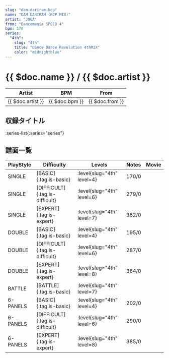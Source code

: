 ```yaml
---
slug: "dam-dariram-kcp"
name: "DAM DARIRAM (KCP MIX)"
artist: "JOGA"
from: "Dancemania SPEED 4"
bpm: 170
series:
  "4th":
    slug: "4th"
    title: "Dance Dance Revolution 4thMIX"
    color: "midnightblue"
---
```


# {{ $doc.name }} / {{ $doc.artist }}

|Artist|BPM|From|
|------|---|----|
|{{ $doc.artist }}|{{ $doc.bpm }}|{{ $doc.from }}|

## 収録タイトル

:series-list{:series="series"}

## 譜面一覧

|PlayStyle|Difficulty|Levels|Notes|Movie|
|---------|----------|------|-----|-----|
|SINGLE|[BASIC]{.tag.is-basic}|:level{slug="4th" level=4}|170/0||
|SINGLE|[DIFFICULT]{.tag.is-difficult}|:level{slug="4th" level=6}|279/0||
|SINGLE|[EXPERT]{.tag.is-expert}|:level{slug="4th" level=7}|382/0||
|DOUBLE|[BASIC]{.tag.is-basic}|:level{slug="4th" level=4}|195/0||
|DOUBLE|[DIFFICULT]{.tag.is-difficult}|:level{slug="4th" level=6}|287/0||
|DOUBLE|[EXPERT]{.tag.is-expert}|:level{slug="4th" level=8}|364/0||
|BATTLE|[BATTLE]{.tag.is-basic}|:level{slug="4th" level=7}|||
|6-PANELS|[BASIC]{.tag.is-basic}|:level{slug="4th" level=4}|202/0||
|6-PANELS|[DIFFICULT]{.tag.is-difficult}|:level{slug="4th" level=6}|290/0||
|6-PANELS|[EXPERT]{.tag.is-expert}|:level{slug="4th" level=8}|385/0||
